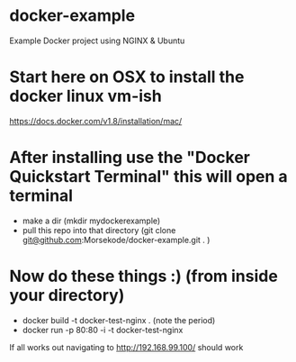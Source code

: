 # docker-example
Example Docker project using NGINX &amp; Ubuntu

# Start here on OSX to install the docker linux vm-ish
https://docs.docker.com/v1.8/installation/mac/

# After installing use the "Docker Quickstart Terminal" this will open a terminal
 - make a dir (mkdir mydockerexample)
 - pull this repo into that directory (git clone git@github.com:Morsekode/docker-example.git . )
 
# Now do these things :) (from inside your directory)
- docker build -t docker-test-nginx . (note the period)
- docker run  -p 80:80 -i -t docker-test-nginx

If all works out navigating to http://192.168.99.100/ should work
